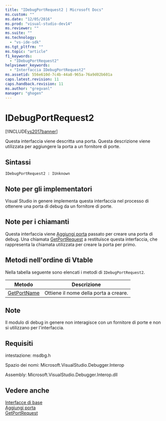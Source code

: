 ```yaml
---
title: "IDebugPortRequest2 | Microsoft Docs"
ms.custom: ""
ms.date: "12/05/2016"
ms.prod: "visual-studio-dev14"
ms.reviewer: ""
ms.suite: ""
ms.technology: 
  - "vs-ide-sdk"
ms.tgt_pltfrm: ""
ms.topic: "article"
f1_keywords: 
  - "IDebugPortRequest2"
helpviewer_keywords: 
  - "Interfaccia IDebugPortRequest2"
ms.assetid: 556e610d-7c4b-44a8-965a-76a9d02b601a
caps.latest.revision: 11
caps.handback.revision: 11
ms.author: "gregvanl"
manager: "ghogen"
---
```

# IDebugPortRequest2
[!INCLUDE[vs2017banner](../../../code-quality/includes/vs2017banner.md)]

Questa interfaccia viene descritta una porta.  Questa descrizione viene utilizzata per aggiungere la porta a un fornitore di porte.  
  
## Sintassi  
  
```  
IDebugPortRequest2 : IUnknown  
```  
  
## Note per gli implementatori  
 Visual Studio in genere implementa questa interfaccia nel processo di ottenere una porta di debug da un fornitore di porte.  
  
## Note per i chiamanti  
 Questa interfaccia viene [Aggiungi porta](../../../extensibility/debugger/reference/idebugportsupplier2-addport.md) passato per creare una porta di debug.  Una chiamata [GetPortRequest](../../../extensibility/debugger/reference/idebugport2-getportrequest.md) a restituisce questa interfaccia, che rappresenta la chiamata utilizzata per creare la porta per primo.  
  
## Metodi nell'ordine di Vtable  
 Nella tabella seguente sono elencati i metodi di `IDebugPortRequest2`.  
  
|Metodo|Descrizione|  
|------------|-----------------|  
|[GetPortName](../../../extensibility/debugger/reference/idebugportrequest2-getportname.md)|Ottiene il nome della porta a creare.|  
  
## Note  
 Il modulo di debug in genere non interagisce con un fornitore di porte e non si utilizzano per l'interfaccia.  
  
## Requisiti  
 intestazione: msdbg.h  
  
 Spazio dei nomi: Microsoft.VisualStudio.Debugger.Interop  
  
 Assembly: Microsoft.VisualStudio.Debugger.Interop.dll  
  
## Vedere anche  
 [Interfacce di base](../../../extensibility/debugger/reference/core-interfaces.md)   
 [Aggiungi porta](../../../extensibility/debugger/reference/idebugportsupplier2-addport.md)   
 [GetPortRequest](../../../extensibility/debugger/reference/idebugport2-getportrequest.md)